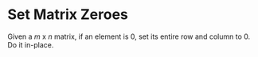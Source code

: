 # Set Matrix Zeroes

Given a _m_ x _n_ matrix, if an element is 0, set its entire row and column to 0. Do it in-place.
